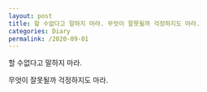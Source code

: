 ```yaml
---
layout: post
title: 할 수없다고 말하지 마라. 무엇이 잘못될까 걱정하지도 마라.
categories: Diary
permalink: /2020-09-01
---
```


할 수없다고 말하지 마라. 

무엇이 잘못될까 걱정하지도 마라.

